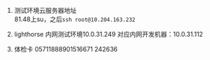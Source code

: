 1. 测试环境云服务器地址  
81.48上su，之后`ssh root@10.204.163.232`

2. lighthorse 内网测试环境10.0.31.249 对应内网开发机器：10.0.31.112
3. 体检卡 05711888901516671 242636